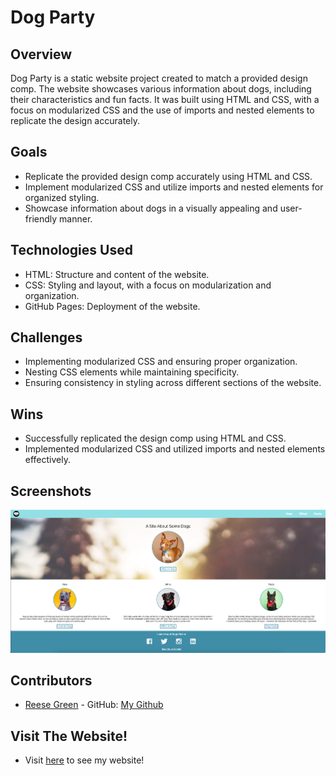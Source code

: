 # Dog Party

## Overview
Dog Party is a static website project created to match a provided design comp. The website showcases various information about dogs, including their characteristics and fun facts. It was built using HTML and CSS, with a focus on modularized CSS and the use of imports and nested elements to replicate the design accurately.

## Goals
- Replicate the provided design comp accurately using HTML and CSS.
- Implement modularized CSS and utilize imports and nested elements for organized styling.
- Showcase information about dogs in a visually appealing and user-friendly manner.

## Technologies Used
- HTML: Structure and content of the website.
- CSS: Styling and layout, with a focus on modularization and organization.
- GitHub Pages: Deployment of the website.

## Challenges
- Implementing modularized CSS and ensuring proper organization.
- Nesting CSS elements while maintaining specificity.
- Ensuring consistency in styling across different sections of the website.

## Wins
- Successfully replicated the design comp using HTML and CSS.
- Implemented modularized CSS and utilized imports and nested elements effectively.

## Screenshots
![Screenshot of static website](dist/images/Screenshot.png)

## Contributors
- [Reese Green](reesegreen2014@me.com) - GitHub: [My Github](https://github.com/reesegreen2014)

## Visit The Website!
- Visit [here](https://reesegreen2014.github.io/dog-party/) to see my website!

